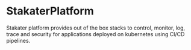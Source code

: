 # StakaterPlatform
Stakater platform provides out of the box stacks to control, monitor, log, trace and security for applications deployed on kubernetes using CI/CD pipelines.
